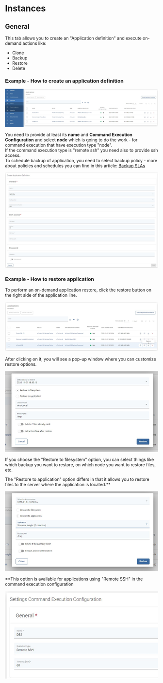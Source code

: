 # Instances

## General

This tab allows you to create an "Application definition" and execute on-demand actions like:  
- Clone  
- Backup  
- Restore  
- Delete

### Example - How to create an application definition

![](../../.gitbook/assets/applications-instances.jpg)

You need to provide at least its **name** and **Command Execution Configuration** and select **node** which is going to do the work - for command execution that have execution type "node".  
If the command execution type is "remote ssh" you need also to provide ssh access.  
To schedule backup of application, you need to select backup policy - more about policies and schedules you can find in this article: [Backup SLAs](backup-slas.md)

![](../../.gitbook/assets/applications-instances-create-definition.jpg)

### Example - How to restore application

To perform an on-demand application restore, click the restore button on the right side of the application line.

![](../../.gitbook/assets/applications-instances-restore-app.jpg)

After clicking on it, you will see a pop-up window where you can customize restore options.

![](../../.gitbook/assets/applications-instances-restore-app2.jpg)

If you choose the "Restore to filesystem" option, you can select things like which backup you want to restore, on which node you want to restore files, etc.

The "Restore to application" option differs in that it allows you to restore files to the server where the application is located.\*\*

![](../../.gitbook/assets/applications-instances-restore-app3.jpg)

\*\*This option is available for applications using "Remote SSH" in the command execution configuration

![](../../.gitbook/assets/applications-instances-restore-app4.jpg)

